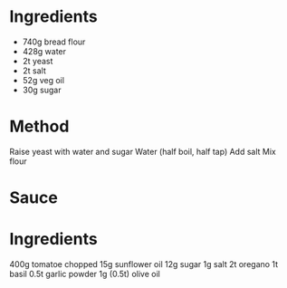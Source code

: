 Ingredients
===========

* 740g bread flour
* 428g water
* 2t yeast
* 2t salt
* 52g veg oil
* 30g sugar

Method
======

Raise yeast with water and sugar
Water (half boil, half tap)
Add salt
Mix flour

Sauce
=====

Ingredients
===========

400g tomatoe chopped
15g sunflower oil
12g sugar
1g salt
2t oregano
1t basil
0.5t garlic powder
1g (0.5t) olive oil

